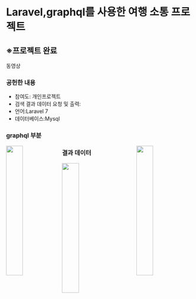 # Laravel,graphql를 사용한 여행 소통 프로젝트
<h2>※프로젝트 완료</h2>
동영상
<h3>공헌한 내용</h3>
<ul>
  <li>참여도: 개인프로젝트</li>
  <li>검색 결과 데이터 요청 및 출력:</li>
  <li>언어:Laravel 7 </li>
  <li>데이터베이스:Mysql</li>
</ul>
<h3>graphql 부분</h3>
<div>
<img src="https://user-images.githubusercontent.com/35258834/85652659-54d1f280-b6e6-11ea-9e79-7ab4bfb85614.png" width="30%" style="float: left;">
<img src="https://user-images.githubusercontent.com/35258834/85652735-7d59ec80-b6e6-11ea-97bc-0b3789f20476.png" width="30%"style="float: right;">
</div>
<h3>결과 데이터</h3>
<img src="https://user-images.githubusercontent.com/35258834/85652780-98c4f780-b6e6-11ea-8fce-22551b0426c0.png" width="30%">
